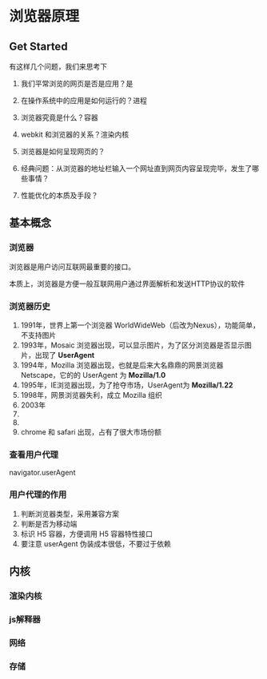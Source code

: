 # 浏览器原理

## Get Started

有这样几个问题，我们来思考下

1. 我们平常浏览的网页是否是应用？是

2. 在操作系统中的应用是如何运行的？进程

3. 浏览器究竟是什么？容器

4. webkit 和浏览器的关系？渲染内核

5. 浏览器是如何呈现网页的？

6. 经典问题：从浏览器的地址栏输入一个网址直到网页内容呈现完毕，发生了哪些事情？

7. 性能优化的本质及手段？

## 基本概念

### 浏览器

浏览器是用户访问互联网最重要的接口。

本质上，浏览器是方便一般互联网用户通过界面解析和发送HTTP协议的软件

### 浏览器历史

1. 1991年，世界上第一个浏览器 WorldWideWeb（后改为Nexus），功能简单，不支持图片
2. 1993年，Mosaic 浏览器出现，可以显示图片，为了区分浏览器是否显示图片，出现了 **UserAgent**
3. 1994年，Mozilla 浏览器出现，也就是后来大名鼎鼎的网景浏览器 Netscape，它的的 UserAgent 为 **Mozilla/1.0**
4. 1995年，IE浏览器出现，为了抢夺市场，UserAgent为 **Mozilla/1.22**
5. 1998年，网景浏览器失利，成立 Mozilla 组织
6. 2003年
7. 
8. 
9. chrome 和 safari 出现，占有了很大市场份额

### 查看用户代理

navigator.userAgent

### 用户代理的作用

1. 判断浏览器类型，采用兼容方案
2. 判断是否为移动端
3. 标识 H5 容器，方便调用 H5 容器特性接口
4. 要注意 userAgent 伪装成本很低，不要过于依赖

## 内核

### 渲染内核

### js解释器

### 网络

### 存储